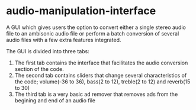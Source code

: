 # audio-manipulation-interface
A GUI which gives users the option to convert either a single stereo audio file to an ambisonic audio file 
or perform a batch conversion of several audio files with a few extra features integrated. 

The GUI is divided into three tabs:

1. The first tab contains the interface that facilitates the audio conversion section of the code.
2. The second tab contains sliders that change several characteristics of the code; volume(-36 to 36), bass(2 to 12), treble(2 to 12) and reverb(15 to 30)
3. The third tab is a very basic ad remover that removes ads from the begining and end of an audio file 
